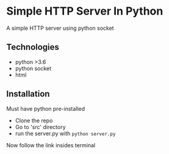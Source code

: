 # Simple HTTP Server In Python
A simple HTTP server using python socket

## Technologies
- python >3.6
- python socket
- html


## Installation
Must have python pre-installed

- Clone the repo
- Go to 'src' directory
- run the server.py with ```python server.py```

Now follow the link insides terminal
